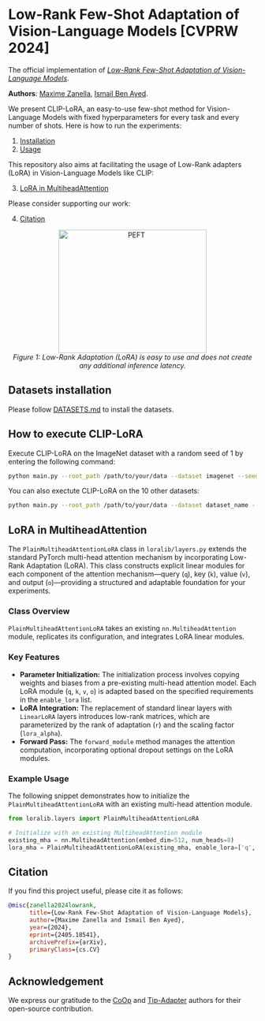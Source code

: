 # Low-Rank Few-Shot Adaptation of Vision-Language Models [CVPRW 2024]

The official implementation of [*Low-Rank Few-Shot Adaptation of Vision-Language Models*](https://arxiv.org/abs/2405.18541).

**Authors**:
[Maxime Zanella](https://scholar.google.com/citations?user=FIoE9YIAAAAJ&hl=fr&oi=ao),
[Ismail Ben Ayed](https://scholar.google.com/citations?user=29vyUccAAAAJ&hl=fr&oi=ao).

We present CLIP-LoRA, an easy-to-use few-shot method for Vision-Language Models with fixed hyperparameters for every task and every number of shots. Here is how to run the experiments:

1. [Installation](#datasets-installation) 
2. [Usage](#how-to-execute-CLIP-LoRA) 

This repository also aims at facilitating the usage of Low-Rank adapters (LoRA) in Vision-Language Models like CLIP:

3. [LoRA in MultiheadAttention](#lora-in-multiheadattention)

Please consider supporting our work:

4. [Citation](#citation)
   

<p align="center">
  <img src="peft2.jpg" alt="PEFT" width="300" height="250">
  <br>
  <em>Figure 1: Low-Rank Adaptation (LoRA) is easy to use and does not create any additional inference latency.</em>
</p>


## Datasets installation
Please follow [DATASETS.md](DATASETS.md) to install the datasets.

## How to execute CLIP-LoRA

Execute CLIP-LoRA on the ImageNet dataset with a random seed of 1 by entering the following command:

```bash
python main.py --root_path /path/to/your/data --dataset imagenet --seed 1
```

You can also exectute CLIP-LoRA on the 10 other datasets:

```bash
python main.py --root_path /path/to/your/data --dataset dataset_name --seed 1
```

## LoRA in MultiheadAttention

The `PlainMultiheadAttentionLoRA` class in `loralib/layers.py` extends the standard PyTorch multi-head attention mechanism by incorporating Low-Rank Adaptation (LoRA). This class constructs explicit linear modules for each component of the attention mechanism—query (`q`), key (`k`), value (`v`), and output (`o`)—providing a structured and adaptable foundation for your experiments.

### Class Overview

`PlainMultiheadAttentionLoRA` takes an existing `nn.MultiheadAttention` module, replicates its configuration, and integrates LoRA linear modules.

### Key Features

- **Parameter Initialization:** The initialization process involves copying weights and biases from a pre-existing multi-head attention model. Each LoRA module (`q`, `k`, `v`, `o`) is adapted based on the specified requirements in the `enable_lora` list.
- **LoRA Integration:** The replacement of standard linear layers with `LinearLoRA` layers introduces low-rank matrices, which are parameterized by the rank of adaptation (`r`) and the scaling factor (`lora_alpha`).
- **Forward Pass:** The `forward_module` method manages the attention computation, incorporating optional dropout settings on the LoRA modules.

### Example Usage

The following snippet demonstrates how to initialize the `PlainMultiheadAttentionLoRA` with an existing multi-head attention module.

```python
from loralib.layers import PlainMultiheadAttentionLoRA

# Initialize with an existing MultiheadAttention module
existing_mha = nn.MultiheadAttention(embed_dim=512, num_heads=8)
lora_mha = PlainMultiheadAttentionLoRA(existing_mha, enable_lora=['q', 'k', 'v', 'o'], r=4, lora_alpha=2)
```

## Citation

If you find this project useful, please cite it as follows:

```bibtex
@misc{zanella2024lowrank,
      title={Low-Rank Few-Shot Adaptation of Vision-Language Models}, 
      author={Maxime Zanella and Ismail Ben Ayed},
      year={2024},
      eprint={2405.18541},
      archivePrefix={arXiv},
      primaryClass={cs.CV}
}
```
## Acknowledgement

We express our gratitude to the [CoOp](https://github.com/KaiyangZhou/CoOp) and [Tip-Adapter](https://github.com/gaopengcuhk/Tip-Adapter) authors for their open-source contribution.


